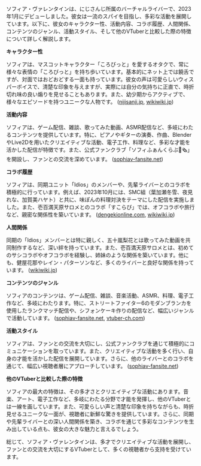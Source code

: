 ソフィア・ヴァレンタインは、にじさんじ所属のバーチャルライバーで、2023年1月にデビューしました。彼女は一流のスパイを目指し、多彩な活動を展開しています。以下に、彼女のキャラクター性、活動内容、コラボ履歴、人間関係、コンテンツのジャンル、活動スタイル、そして他のVTuberと比較した際の特徴について詳しく解説します。

**キャラクター性**

ソフィアは、マスコットキャラクター「ころびっと」を愛するオタクで、常に様々な表情の「ころびっと」を持ち歩いています。基本的にネット上では饒舌ですが、対面ではおどおどする一面も持っています。彼女の声は可愛らしいウィスパーボイスで、清楚な印象を与えますが、実際には自分の気持ちに正直で、時折切れ味の良い煽りを見せることもあります。また、幼少期からアクティブで、様々なエピソードを持つユニークな人物です。 ([nijisanji.jp](https://www.nijisanji.jp/talents/l/sophia-valentine?utm_source=openai), [wikiwiki.jp](https://wikiwiki.jp/nijisanji/%E3%82%BD%E3%83%95%E3%82%A3%E3%82%A2%E3%83%BB%E3%83%B4%E3%82%A1%E3%83%AC%E3%83%B3%E3%82%BF%E3%82%A4%E3%83%B3/%E8%A9%B3%E3%81%97%E3%81%8F%E7%9F%A5%E3%82%8A%E3%81%9F%E3%81%84?utm_source=openai))

**活動内容**

ソフィアは、ゲーム配信、雑談、歌ってみた動画、ASMR配信など、多岐にわたるコンテンツを提供しています。特に、ピアノやギターの演奏、作曲、BlenderやLive2Dを用いたクリエイティブな活動、電子工作、料理など、多彩な才能を活かした配信が特徴です。また、公式ファンクラブ「ソフィふぁんくらぶ🐰🗞」を開設し、ファンとの交流を深めています。 ([sophiav-fansite.net](https://www.sophiav-fansite.net/?utm_source=openai))

**コラボ履歴**

ソフィアは、同期ユニット「Idios」のメンバーや、先輩ライバーとのコラボを積極的に行っています。例えば、2023年10月には、SMC組（葉加瀬冬雪、夜見れな、加賀美ハヤト）と共に、味ぽんの料理対決をテーマにした配信を実施しました。また、壱百満天原サロメとのコラボ「すこらび」では、オフコラボや旅行など、親密な関係性を築いています。 ([dengekionline.com](https://dengekionline.com/articles/207596/?utm_source=openai), [wikiwiki.jp](https://wikiwiki.jp/nijisanji/%E3%82%BD%E3%83%95%E3%82%A3%E3%82%A2%E3%83%BB%E3%83%B4%E3%82%A1%E3%83%AC%E3%83%B3%E3%82%BF%E3%82%A4%E3%83%B3/%E8%A9%B3%E3%81%97%E3%81%8F%E7%9F%A5%E3%82%8A%E3%81%9F%E3%81%84?utm_source=openai))

**人間関係**

同期の「Idios」メンバーとは特に親しく、五十嵐梨花とは歌ってみた動画を共同制作するなど、深い絆を持っています。また、壱百満天原サロメとは、初めてのサシコラボやオフコラボを経験し、姉妹のような関係を築いています。他にも、健屋花那やレイン・パターソンなど、多くのライバーと良好な関係を持っています。 ([wikiwiki.jp](https://wikiwiki.jp/nijisanji/%E3%82%BD%E3%83%95%E3%82%A3%E3%82%A2%E3%83%BB%E3%83%B4%E3%82%A1%E3%83%AC%E3%83%B3%E3%82%BF%E3%82%A4%E3%83%B3/%E8%A9%B3%E3%81%97%E3%81%8F%E7%9F%A5%E3%82%8A%E3%81%9F%E3%81%84?utm_source=openai))

**コンテンツのジャンル**

ソフィアのコンテンツは、ゲーム配信、雑談、音楽活動、ASMR、料理、電子工作など、多岐にわたります。特に、ストリートファイター6のモダンブランカを使用したランクマッチ配信や、シフォンケーキ作りの配信など、幅広いジャンルで活動しています。 ([sophiav-fansite.net](https://www.sophiav-fansite.net/?utm_source=openai), [vtuber-ch.com](https://vtuber-ch.com/2353/?utm_source=openai))

**活動スタイル**

ソフィアは、ファンとの交流を大切にし、公式ファンクラブを通じて積極的にコミュニケーションを取っています。また、クリエイティブな活動を多く行い、自身の才能を活かした配信を展開しています。さらに、他のライバーとのコラボを通じて、幅広い視聴者層にアプローチしています。 ([sophiav-fansite.net](https://www.sophiav-fansite.net/?utm_source=openai))

**他のVTuberと比較した際の特徴**

ソフィアの最大の特徴は、その多才さとクリエイティブな活動にあります。音楽、アート、電子工作など、多岐にわたる分野で才能を発揮し、他のVTuberとは一線を画しています。また、可愛らしい声と清楚な印象を持ちながらも、時折見せるユニークな一面が、視聴者に新鮮な驚きを提供しています。さらに、同期や先輩ライバーとの深い人間関係を築き、コラボを通じて多彩なコンテンツを生み出している点も、彼女の大きな魅力と言えるでしょう。

総じて、ソフィア・ヴァレンタインは、多才でクリエイティブな活動を展開し、ファンとの交流を大切にするVTuberとして、多くの視聴者から支持を受けています。 